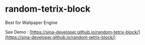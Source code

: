 # random-tetrix-block
Best for Wallpaper Engine


See Demo : [https://sina-developer.github.io/random-tetrix-block/](https://sina-developer.github.io/random-tetrix-block/)

